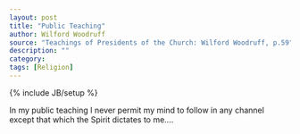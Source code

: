 ```yaml
---
layout: post
title: "Public Teaching"
author: Wilford Woodruff
source: "Teachings of Presidents of the Church: Wilford Woodruff, p.59"
description: ""
category:
tags: [Religion]
---
```

{% include JB/setup %}

In my public teaching I never permit my mind to follow in any channel except that which the Spirit dictates to me….

